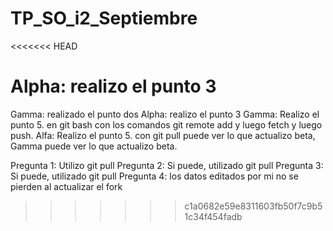 # TP_SO_i2_Septiembre
<<<<<<< HEAD

Alpha: realizo el punto 3
=======
Gamma: realizado el punto dos
Alpha: realizo el punto 3
Gamma: Realizo el punto 5. en git bash con los comandos git remote add y luego fetch y luego push.
Alfa: Realizo el punto 5. con git pull <link del repo de beta> puede ver lo que actualizo beta,
Gamma puede ver lo que actualizo beta.

Pregunta 1: Utilizo git pull 
Pregunta 2: Si puede, utilizado git pull <link repo de gama>
Pregunta 3: Si puede, utilizado git pull <link repo de alfa>
Pregunta 4: los datos editados por mi no se pierden al actualizar el fork
>>>>>>> c1a0682e59e8311603fb50f7c9b51c34f454fadb
